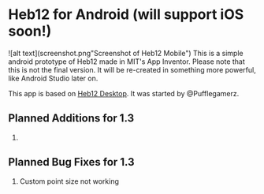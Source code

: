 # Heb12 for Android (will support iOS soon!)
![alt text](screenshot.png"Screenshot of Heb12 Mobile")
This is a simple android prototype of Heb12 made in MIT's App Inventor. Please note that this is not the final version. It will be re-created in something more powerful, like Android Studio later on.

This app is based on [Heb12 Desktop](https://github.com/heb12/heb12). It was started by @Pufflegamerz. 

## Planned Additions for 1.3
1. 

## Planned Bug Fixes for 1.3
1. Custom point size not working
